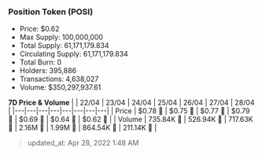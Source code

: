 
  ### Position Token (POSI)
  - Price: $0.62
  - Max Supply: 100,000,000
  - Total Supply: 61,171,179.834
  - Circulating Supply: 61,171,179.834
  - Total Burn: 0
  - Holders: 395,886
  - Transactions: 4,638,027
  - Volume: $350,297,937.61

  **7D Price & Volume**
  | | 22&#x2F;04 | 23&#x2F;04 | 24&#x2F;04 | 25&#x2F;04 | 26&#x2F;04 | 27&#x2F;04 | 28&#x2F;04 |
  |---|---|---|---|---|---|---|---|
  | Price | $0.78 🔻 | $0.75 🔻 | $0.77 🚀 | $0.79 🚀 | $0.69 🔻 | $0.64 🔻 | $0.62 🔻 |
  | Volume | 735.84K 🚀 | 526.94K 🔻 | 717.63K 🚀 | 2.16M 🚀 | 1.99M 🔻 | 864.54K 🔻 | 211.14K 🔻 |

  > updated_at: Apr 28, 2022 1:48 AM
